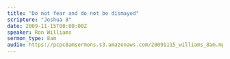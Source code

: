 ```yaml
---
title: "Do not fear and do not be dismayed"
scripture: "Joshua 8"
date: 2009-11-15T00:00:00Z
speaker: Ron Williams
sermon_type: 8am
audio: https://pcpc8amsermons.s3.amazonaws.com/20091115_williams_8am.mp3 
---
```



